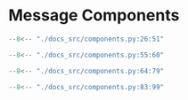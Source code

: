 # Message Components

```py
--8<-- "./docs_src/components.py:26:51"
```

```py
--8<-- "./docs_src/components.py:55:60"
```

```py
--8<-- "./docs_src/components.py:64:79"
```

```py
--8<-- "./docs_src/components.py:83:99"
```
